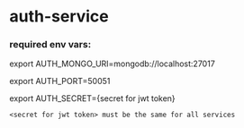 # auth-service

### required env vars:
export AUTH_MONGO_URI=mongodb://localhost:27017

export AUTH_PORT=50051

export AUTH_SECRET={secret for jwt token}

    <secret for jwt token> must be the same for all services
